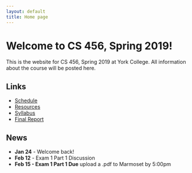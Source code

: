 ```yaml
---
layout: default
title: Home page
---
```


# Welcome to CS 456, Spring 2019!

This is the website for CS 456, Spring 2019 at York College.
All information about the course will be posted here.

## Links

* [Schedule](schedule/index.html)
* [Resources](resources.html)
* [Syllabus](syllabus.html)
* [Final Report](finalreport.html)

## News
* **Jan 24** - Welcome back!
* **Feb 12** - Exam 1 Part 1 Discussion
* **Feb 15 - Exam 1 Part 1 Due** upload a .pdf to Marmoset by 5:00pm

<!--
* **Sept 13** - Exam 1 Part 1 Discussion
* **Sept 18 - Exam 1 Part 1 Due** upload a .pdf to Marmoset by 12:30pm
* **Oct 9** - Exam 1 Part 2 Discussion
* **Oct 12 - Exam 1 Part 2 Due** upload a .pdf to Marmoset by 11:59pm
* **Oct 16 - NO CLASS, FALL BREAK**
* **Nov 22 - NO CLASS, THANKSGIVING BREAK**
* **Dec 6** - Exam 2 Discussion
* **Dec 11 - Exam 2 Due** upload a .pdf to Marmoset by 11:59pm
* **Dec 17 - Final Report Due by 11:59pm**
-->